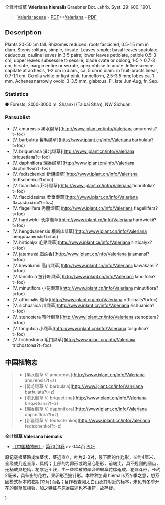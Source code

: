 全缘叶缬草 **Valeriana hiemalis** Graebner Bot. Jahrb. Syst. 29: 600. 1901.

> [Valerianaceae](http://www.iplant.cn/info/Valerianaceae?t=foc) - [PDF](http://www.iplant.cn/foc/pdf/Valerianaceae.pdf)>>[Valeriana](http://www.iplant.cn/info/Valeriana?t=foc) - [PDF](http://www.iplant.cn/foc/pdf/Valeriana.pdf)

## Description

Plants 20-50 cm tall. Rhizomes reduced; roots fascicled, 0.5-1.5 mm in diam. Stems solitary, simple, hirsute. Leaves simple; basal leaves spatulate, caducous; cauline leaves in 3-5 pairs; lower leaves petiolate, petiole 0.5-3 cm; upper leaves subsessile to sessile; blade ovate or oblong, 1-5 × 0.7-3 cm, hirsute, margin entire or serrate, apex obtuse to acute. Inflorescence capitate at anthesis, 1-2 cm in diam., ca. 5 cm in diam. in fruit; bracts linear, 0.7-1.1 cm. Corolla white or light pink, funnelform, 2.5-3.5 mm; lobes ca. 1 mm. Achenes narrowly ovoid, 3-3.5 mm, glabrous. Fl. late Jun-Aug, fr. Sep.

### Statistics
● Forests; 2000-3000 m. Shaanxi (Taibai Shan), NW Sichuan.


### Parsublist

* [V.  amurensis  黑水缬草](http://www.iplant.cn/info/Valeriana amurensis?t=foc)
* [V.  barbulata  髯毛缬草](http://www.iplant.cn/info/Valeriana barbulata?t=foc)
* [V.  briquetiana  滇北缬草](http://www.iplant.cn/info/Valeriana briquetiana?t=foc)
* [V.  daphniflora  瑞香缬草](http://www.iplant.cn/info/Valeriana daphniflora?t=foc)
* [V.  fedtschenkoi  新疆缬草](http://www.iplant.cn/info/Valeriana fedtschenkoi?t=foc)
* [V.  ficariifolia  芥叶缬草](http://www.iplant.cn/info/Valeriana ficariifolia?t=foc)
* [V.  flaccidissima  柔垂缬草](http://www.iplant.cn/info/Valeriana flaccidissima?t=foc)
* [V.  flagellifera  秀丽缬草](http://www.iplant.cn/info/Valeriana flagellifera?t=foc)
* [V.  hardwickii  长序缬草](http://www.iplant.cn/info/Valeriana hardwickii?t=foc)
* [V.  hengduanensis  横断山缬草](http://www.iplant.cn/info/Valeriana hengduanensis?t=foc)
* [V.  hirticalyx  毛果缬草](http://www.iplant.cn/info/Valeriana hirticalyx?t=foc)
* [V.  jatamansi  蜘蛛香](http://www.iplant.cn/info/Valeriana jatamansi?t=foc)
* [V.  kawakamii  高山缬草](http://www.iplant.cn/info/Valeriana kawakamii?t=foc)
* [V.  lancifolia  披针叶缬草](http://www.iplant.cn/info/Valeriana lancifolia?t=foc)
* [V.  minutiflora  小花缬草](http://www.iplant.cn/info/Valeriana minutiflora?t=foc)
* [V.  officinalis  缬草](http://www.iplant.cn/info/Valeriana officinalis?t=foc)
* [V.  sichuanica  川缬草](http://www.iplant.cn/info/Valeriana sichuanica?t=foc)
* [V.  stenoptera  窄叶缬草](http://www.iplant.cn/info/Valeriana stenoptera?t=foc)
* [V.  tangutica  小缬草](http://www.iplant.cn/info/Valeriana tangutica?t=foc)
* [V.  trichostoma  毛口缬草](http://www.iplant.cn/info/Valeriana trichostoma?t=foc)

## 中国植物志

> * [黑水缬草  V.  amurensis](http://www.iplant.cn/info/Valeriana amurensis?t=z)
> * [髯毛缬草  V.  barbulata](http://www.iplant.cn/info/Valeriana barbulata?t=z)
> * [滇北缬草  V.  briquetiana](http://www.iplant.cn/info/Valeriana briquetiana?t=z)
> * [瑞香缬草  V.  daphniflora](http://www.iplant.cn/info/Valeriana daphniflora?t=z)
> * [新疆缬草  V.  fedtschenkoi](http://www.iplant.cn/info/Valeriana fedtschenkoi?t=z)

**全叶缬草 Valeriana hiemalis**

* [《中国植物志》](http://www.iplant.cn/frps)- [第73(1)卷](http://www.iplant.cn/frps/vol/73(1)) >> 044页 [PDF](http://www.iplant.cn/frps/pdf/73(1)/044.pdf)

原记载根茎略成块茎状，茎近直立，叶片2-3对，最下面的作匙形，长约4厘米，全缘或几近全缘，具柄；上部的为卵形或略呈心脏形，前端尖，具不规则的圆齿，无柄或具短柄，花序近头状，由一些松散的聚合的聚伞花序组成。花漏斗形，长约2毫米，具伸出的花柱，果卵形至披针形。本种种加词 hiemalis系冬季之意，想系因模式标本的花期(12月)而名；但作者查阅太白山及其附近的标本，未见有冬季开花的缬草属植物，加之特征与原始描述也不相符，故存疑。


}
